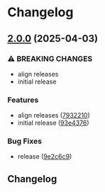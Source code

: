 # Changelog

## [2.0.0](https://github.com/kubecloudscaler/kubecloudscaler/compare/v1.0.0...v2.0.0) (2025-04-03)


### ⚠ BREAKING CHANGES

* align releases
* initial release

### Features

* align releases ([7932210](https://github.com/kubecloudscaler/kubecloudscaler/commit/79322101ef45f29e1016ec88357f7a4cd16e5a23))
* initial release ([93e4376](https://github.com/kubecloudscaler/kubecloudscaler/commit/93e437653a19d13eead7322ab918767251374189))


### Bug Fixes

* release ([9e2c6c9](https://github.com/kubecloudscaler/kubecloudscaler/commit/9e2c6c9825d0509fc56869974ff246126fa8131f))

## Changelog
